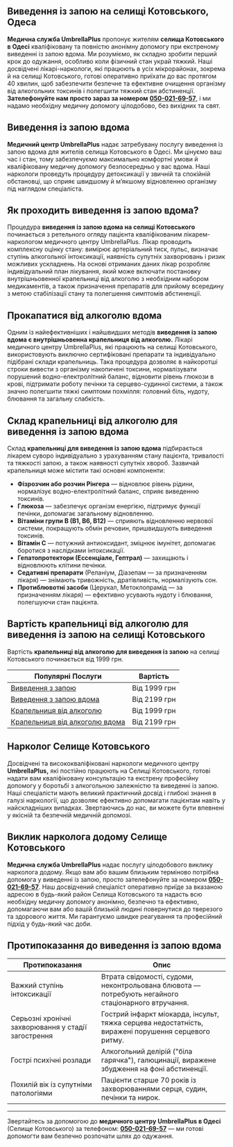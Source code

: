 
## Виведення із запою на селищі Котовського, Одеса

**Медична служба UmbrellaPlus** пропонує жителям **селища Котовського в Одесі** кваліфіковану та повністю анонімну допомогу при екстреному виведенні із запою вдома. Ми розуміємо, як складно зробити перший крок до одужання, особливо коли фізичний стан украй тяжкий. Наші досвідчені лікарі-наркологи, які працюють в усіх мікрорайонах, зокрема й на селищі Котовського, готові оперативно приїхати до вас протягом 40 хвилин, щоб забезпечити безпечне та ефективне очищення організму від алкогольних токсинів і полегшити тяжкий стан абстиненції. **Зателефонуйте нам просто зараз за номером** **[050-021-69-57](tel:0500216957)**, і ми надамо необхідну медичну допомогу цілодобово, без вихідних та свят.

## Виведення із запою вдома

**Медичний центр UmbrellaPlus** надає затребувану послугу виведення із запою вдома для жителів селища Котовського в Одесі. Ми цінуємо ваш час і стан, тому забезпечуємо максимально комфортні умови й кваліфіковану медичну допомогу безпосередньо у вас вдома. Наші наркологи проведуть процедуру детоксикації у звичній та спокійній обстановці, що сприяє швидшому й м’якшому відновленню організму під наглядом спеціаліста.

## Як проходить виведення із запою вдома?

Процедура **виведення із запою вдома на селищі Котовського** починається з ретельного огляду пацієнта кваліфікованим лікарем-наркологом медичного центру UmbrellaPlus. Лікар проводить комплексну оцінку стану: вимірює артеріальний тиск, пульс, визначає ступінь алкогольної інтоксикації, наявність супутніх захворювань і ризик можливих ускладнень. На основі отриманих даних лікар розробляє індивідуальний план лікування, який може включати постановку внутрішньовенної крапельниці від алкоголю з необхідним набором медикаментів, а також призначення препаратів для прийому всередину з метою стабілізації стану та полегшення симптомів абстиненції.

## Прокапатися від алкоголю вдома

Одним із найефективніших і найшвидших методів **виведення із запою вдома є внутрішньовенна крапельниця від алкоголю.** Лікарі медичного центру UmbrellaPlus, які працюють на селищі Котовського, використовують виключно сертифіковані препарати та індивідуально підібрані склади крапельниць. Така процедура дозволяє в найкоротші строки вивести з організму накопичені токсини, нормалізувати порушений водно-електролітний баланс, відновити рівень глюкози в крові, підтримати роботу печінки та серцево-судинної системи, а також значно полегшити тяжкі симптоми похмілля: головний біль, нудоту, блювання та загальну слабкість.

## Склад крапельниці від алкоголю для виведення із запою вдома

Склад **крапельниці для виведення із запою вдома** підбирається лікарем суворо індивідуально з урахуванням стану пацієнта, тривалості та тяжкості запою, а також наявності супутніх хвороб. Зазвичай крапельниця може містити такі основні компоненти:

* **Фізрозчин або розчин Рінгера** — відновлює рівень рідини, нормалізує водно-електролітний баланс, сприяє виведенню токсинів.
* **Глюкоза** — забезпечує організм енергією, підтримує функції печінки, допомагає загальному відновленню.
* **Вітаміни групи B (B1, B6, B12)** — сприяють відновленню нервової системи, покращують обмін речовин, пришвидшують виведення токсинів.
* **Вітамін C** — потужний антиоксидант, зміцнює імунітет, допомагає боротися з наслідками інтоксикації.
* **Гепатопротектори (Ессенціале, Гептрал)** — захищають і відновлюють клітини печінки.
* **Седативні препарати** (Реланіум, Діазепам — за призначенням лікаря) — знімають тривожність, дратівливість, нормалізують сон.
* **Протиблювотні засоби** (Церукал, Метоклопрамід — за призначенням лікаря) — ефективно усувають нудоту і блювання, полегшуючи стан пацієнта.

## Вартість крапельниці від алкоголю для виведення із запою на селищі Котовського

Вартість **крапельниці від алкоголю для виведення із запою** на селищі Котовського починається від 1999 грн.

| Популярні Послуги                                                                                       | Вартість     |
| ------------------------------------------------------------------------------------------------------- | ------------ |
| [Виведення з запою](https://umbrella-plus.com.ua/uk/vivod-iz-zapoia-od-ua/)                             | Від 1999 грн |
| [Виведення з запою вдома](https://umbrella-plus.com.ua/uk/vivod-iz-zapoia-na-domy-od-ua/)               | Від 2199 грн |
| [Крапельниця від алкоголю](https://umbrella-plus.com.ua/uk/kapelnica-ot-alkogolia-od-ua/)               | Від 1999 грн |
| [Крапельниця від алкоголю вдома](https://umbrella-plus.com.ua/uk/kapelnica-ot-alkogolia-na-domu-od-ua/) | Від 2199 грн |

## Нарколог Селище Котовського

Досвідчені та висококваліфіковані наркологи медичного центру **UmbrellaPlus,** які постійно працюють на Селищі Котовського, готові надати вам кваліфіковану консультацію та екстрену професійну допомогу у боротьбі з алкогольною залежністю та виведенні із запою. Наші спеціалісти мають великий практичний досвід і глибокі знання в галузі наркології, що дозволяє ефективно допомагати пацієнтам навіть у найскладніших випадках. Звертаючись до нас, ви можете бути впевнені у якісній та безпечній медичній допомозі.

## Виклик нарколога додому Селище Котовського

**Медична служба UmbrellaPlus** надає послугу цілодобового виклику нарколога додому. Якщо вам або вашим близьким терміново потрібна допомога у виведенні із запою, просто зателефонуйте за номером **[050-021-69-57](tel:0500216957)**. Наш досвідчений спеціаліст оперативно приїде за вказаною адресою в будь-який район Селища Котовського та надасть всю необхідну медичну допомогу анонімно, безпечно та ефективно, допомагаючи вам або вашій близькій людині повернутися до тверезого та здорового життя. Ми гарантуємо швидке реагування та професійний підхід у будь-який час доби.

## Протипоказання до виведення із запою вдома

| Протипоказання                                      | Опис                                                                                                |
| --------------------------------------------------- | --------------------------------------------------------------------------------------------------- |
| Важкий ступінь інтоксикації                         | Втрата свідомості, судоми, неконтрольована блювота — потребують негайного стаціонарного втручання.  |
| Серьозні хронічні захворювання у стадії загострення | Гострий інфаркт міокарда, інсульт, тяжка серцева недостатність, виражені порушення серцевого ритму. |
| Гострі психічні розлади                             | Алкогольний делірій ("біла гарячка"), галюцинації, виражене збудження на фоні абстиненції.          |
| Похилій вік із супутніми патологіями                | Пацієнти старше 70 років із захворюваннями серця, судин, печінки та нирок.                          |

***

Звертайтесь за допомогою до **медичного центру UmbrellaPlus в Одесі** (Селище Котовського) за телефоном: **[050-021-69-57](tel:0500216957)** — ми готові допомогти вам безпечно розпочати шлях до одужання.
